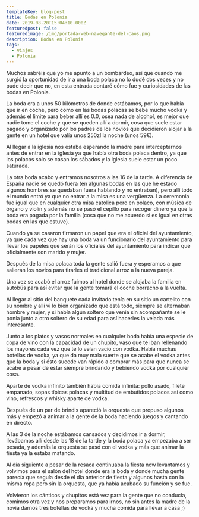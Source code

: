 ```yaml
---
templateKey: blog-post
title: Bodas en Polonia
date: 2019-08-20T15:04:10.000Z
featuredpost: false
featuredimage: /img/portada-web-navegante-del-caos.png
description: Bodas en Polonia
tags:
  - viajes
  - Polonia
---
```

<!-- ![flavor wheel](/img/flavor_wheel.jpg) -->

Muchos sabréis que yo me apunto a un bombardeo, así que cuando me surgió la oportunidad de ir a una boda polaca no lo dudé dos veces y no pude decir que no, en esta entrada contaré cómo fue y curiosidades de las bodas en Polonia.

La boda era a unos 50 kilómetros de donde estábamos, por lo que había que ir en coche, pero como en las bodas polacas se bebe mucho vodka y además el limite para beber allí&nbsp;es 0.0, osea nada de alcohol, es mejor que nadie tome el coche y que se queden allí a dormir, cosa que suele estar pagado y organizado por los padres de los novios que decidieron alojar a la gente en un hotel que valía unos 250zl la noche (unos 59€).

Al llegar a la iglesia nos estaba esperando la madre para interceptarnos antes de entrar en la iglesia ya que había otra boda polaca dentro, ya que los polacos solo se casan los sábados&nbsp;y la iglesia suele estar un poco saturada.

La otra boda acabo y entramos nosotros a las 16 de la tarde. A diferencia de España nadie se quedó fuera (en algunas bodas en las que he estado algunos hombres se quedaban fuera hablando y no entraban), pero allí todo el mundo entró ya que no entrar a la misa es una vergüenza.
La ceremonia fue igual que en cualquier otra misa catolica pero en polaco, con música de órgano y violín y además no se pasó el cepillo para recoger dinero ya que la boda era pagada por la familia (cosa que no me acuerdo si es igual en otras bodas en las que estuve).

Cuando ya se casaron firmaron un papel que era el oficial del ayuntamiento, ya que cada vez que hay una boda va un funcionario del ayuntamiento para llevar los papeles que serán los oficiales del ayuntamiento para indicar que oficialmente son marido y mujer.

Después de la misa polaca toda la gente salió fuera y esperamos a que salieran los novios para tirarles el tradicional arroz a la nueva pareja.

Una vez se acabó el arroz fuimos al hotel donde se alojaba la familia en autobús para así evitar que la gente tomará el coche borracho a la vuelta.

Al llegar al sitio del banquete cada invitado tenía en su sitio un cartelito con su nombre y allí vi lo bien organizado que está todo, siempre se alternaban hombre y mujer, y si había algún soltero que venia sin acompañante se le ponía junto a otro soltero de su edad para así hacerles la velada más interesante.

Junto a los platos y vasos normales en cualquier boda había una especie de copa de vino con la capacidad de un chupito, vaso que te iban rellenando los mayores cada vez que te lo veían vacío con vodka. Había muchas botellas de vodka, ya que da muy mala suerte que se acabe el vodka antes que la boda y si ésto sucede van rápido a comprar más para que nunca se acabe a pesar de estar siempre brindando y bebiendo vodka por cualquier cosa.

Aparte de vodka infinito también había comida infinita: pollo asado, filete empanado, sopas típicas polacas y multitud de embutidos polacos así como vino, refrescos y whisky aparte de vodka.

Después de un par de brindis apareció la orquesta que propuso algunos más y empezó a animar a la gente de la boda haciendo juegos y cantando en directo.

A las 3 de la noche estábamos cansados y decidimos ir a dormir, llevábamos allí desde las 18 de la tarde y la boda polaca ya empezaba a ser pesada, y además la orquesta se pasó con el vodka y más que animar la fiesta ya la estaba matando.

Al día siguiente a pesar de la resaca continuaba la fiesta now levantamos y volvimos para el salón del hotel donde era la boda y donde mucha gente parecía que seguía desde el día anterior de fiesta y algunos hasta con la misma ropa pero sin la orquesta, que ya había acabado su función y se fue.

Volvieron los cánticos y chupitos está vez para la gente que no conducía, comimos otra vez y nos preparamos para irnos, no sin antes la madre de la novia darnos tres botellas de vodka y mucha comida para llevar a casa ;)
